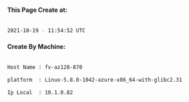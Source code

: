 
   
#### This Page Create at:

```bash

2021-10-19 - 11:54:52 UTC

```

#### Create By Machine:

```bash

Host Name : fv-az128-870

platform  : Linux-5.8.0-1042-azure-x86_64-with-glibc2.31

Ip Local  : 10.1.0.82

```

